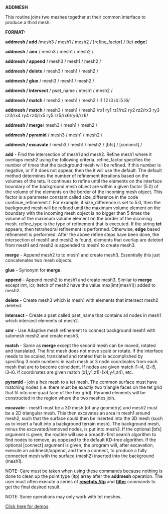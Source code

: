  **ADDMESH**

  This routine joins two meshes together at their common interface to
  produce a third mesh.

 **FORMAT:**

  **addmesh / add** /mesh3 / mesh1 / mesh2 / [refine\_factor] / [tet **edge**]

  **addmesh** / **amr** / mesh3 / mesh1 / mesh2 /

  **addmesh / append** / mesh3 / mesh1 / mesh2 /

  **addmesh / delete** / mesh3 / mesh1 / mesh2 /

  **addmesh / glue** / mesh3 / mesh1 / mesh2 /

  **addmesh / intersect** / pset\_name / mesh1 / mesh2 /

  **addmesh / match** / mesh3 / mesh1 / mesh2 / i1 12 i3 i4 i5 i6/

  **addmesh / match** / mesh3 / mesh1 / mesh2 /rx1 ry1 rz1/rx2 ry2
  rz2/rx3 ry3 rz3/rx4 ry4 rz4/rx5 ry5 rz5/rx6/ry6/rz6/

  **addmesh / merge**/ mesh3 / mesh1 / mesh2 /

  **addmesh / pyramid** / mesh3 / mesh1 / mesh2 /

  **addmesh / excavate** / mesh3 / mesh1 / mesh2 / [bfs] / [connect] /

 **add** - Find the intersection of mesh1 and mesh2. Refine mesh1 where
 it overlaps mesh2 using the following criteria. refine\_factor
 specifies the number of times that the background mesh will be
 refined. If this number is negative, or if it does not appear, then
 the it will use the default. The default method determines the number
 of refinement iterations based on the volumes of the tets. It
 continues to refine until the elements on the interface boundary of
 the background mesh object are within a given factor (5.0) of the
 volume of the elements on the border of the incoming mesh object. This
 factor is a parameter constant called size\_difference in the code
 continue\_refinement.f. For example, if size\_difference is set to
 5.0, then the background mesh will be refined until the maximum volume
 element on the boundary with the incoming mesh object is no bigger
 than 5 times the volume of the maximum volume element on the border of
 the incoming mesh. refine\_type is the type of refinement that is
 executed. If the string **tet** appears, then tetrahedral refinement
 is performed. Otherwise, **edge** based refinement is performed. After
 the above refine steps have been done, the intersection of mesh1 and
 mesh2 is found, elements that overlap are deleted from mesh1 and mesh2
 is appended to mesh1 to create mesh3.

 **merge** - Append mesh2 to to mesh1 and create mesh3. Essentially
 this just concatenates two mesh objects.

 **glue** - Synonym for **merge**.

 **append** - Append mesh2 to mesh1 and create mesh3. Similar to
 **merge** except imt, icr, itetclr of mesh2 have the value
 max(imt(mesh1)) added to mesh2.

 **delete** - Create mesh3 which is mesh1 with elements that intersect
 mesh2 deleted.

 **intersect** - Create a pset called pset\_name that contains all
 nodes in mesh1 which intersect elements of mesh2.

 **amr** - Use Adaptive mesh refinement to connect background mesh1
 with submesh mesh2 and create mesh3.

 **match** - Same as **merge** except the second mesh can be moved,
 rotated and translated. The first mesh does not move scale or rotate.
 If the interface needs to be scaled, translated and rotated that is
 accomplished by specifing 3 node numbers in each mesh or 3 node
 coordinates from each mesh that are to become coincident. If nodes are
 given match i1-i4, i2-i5, i3-i6. If coordinates are given match
 (x1,y1,z1)-(x4,y4,z4), etc.

 **pyramid** - join a hex mesh to a tet mesh. The common surface must
 have matching nodes (i.e. there must be exactly two triangle faces on
 the tet grid that fit into one quad face of the hex grid). Pyramid
 elements will be constructed in the region where the two meshes join.


 **excavate** - mesh1 must be a 3D mesh (of any geometry) and mesh2
 must be a 2D triangular mesh. This then excavates an area in mesh1
 around mesh2, such that the surface could then be inserted into the 3D
 mesh (such as to insert a fault into a background terrain mesh). The
 background mesh, minus the excavated/removed nodes, is put into mesh3.
 If the optional [bfs] argument is given, the routine will use a
 breadth-first search algorithm to find nodes to remove, as opposed to
 the default KD-tree algorithm. If the optional [connect] argument is
 given, the program will, after excavation, execute an addmesh/append,
 and then a connect, to produce a fully connected mesh with the surface
 (mesh2) inserted into the background (mesh1).

 NOTE: Care must be taken when using these commands because nothing is
 done to clean up the point type (itp) array after the **addmesh**
 operation. The user must often execute a series of
 [**resetpts** **/itp**](RESETPT.md) and **[filter](FILTER.md)**
 commands to get the final desired result.

 NOTE: Some operations may only work with tet meshes.

 [Click here for demos](/pages/docs/demos/index.md)

